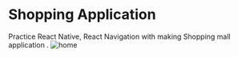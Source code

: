 # Shopping Application
Practice React Native, React Navigation with making Shopping mall application .
![home](https://user-images.githubusercontent.com/72160826/131164290-7468a06d-c70a-4b43-8448-253347817108.gif)
